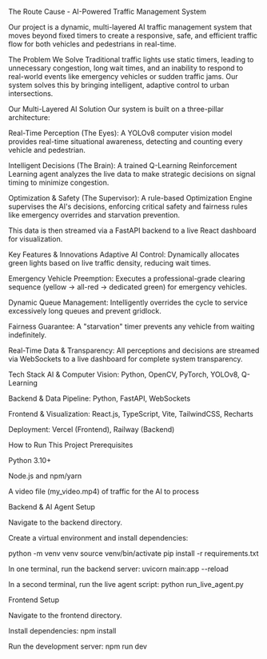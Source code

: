 The Route Cause - AI-Powered Traffic Management System

Our project is a dynamic, multi-layered AI traffic management system that moves beyond fixed timers to create a responsive, safe, and efficient traffic flow for both vehicles and pedestrians in real-time.

The Problem We Solve
Traditional traffic lights use static timers, leading to unnecessary congestion, long wait times, and an inability to respond to real-world events like emergency vehicles or sudden traffic jams. Our system solves this by bringing intelligent, adaptive control to urban intersections.

Our Multi-Layered AI Solution
Our system is built on a three-pillar architecture:

Real-Time Perception (The Eyes): A YOLOv8 computer vision model provides real-time situational awareness, detecting and counting every vehicle and pedestrian.

Intelligent Decisions (The Brain): A trained Q-Learning Reinforcement Learning agent analyzes the live data to make strategic decisions on signal timing to minimize congestion.

Optimization & Safety (The Supervisor): A rule-based Optimization Engine supervises the AI's decisions, enforcing critical safety and fairness rules like emergency overrides and starvation prevention.

This data is then streamed via a FastAPI backend to a live React dashboard for visualization.

Key Features & Innovations
Adaptive AI Control: Dynamically allocates green lights based on live traffic density, reducing wait times.

Emergency Vehicle Preemption: Executes a professional-grade clearing sequence (yellow -> all-red -> dedicated green) for emergency vehicles.

Dynamic Queue Management: Intelligently overrides the cycle to service excessively long queues and prevent gridlock.

Fairness Guarantee: A "starvation" timer prevents any vehicle from waiting indefinitely.

Real-Time Data & Transparency: All perceptions and decisions are streamed via WebSockets to a live dashboard for complete system transparency.

Tech Stack
AI & Computer Vision: Python, OpenCV, PyTorch, YOLOv8, Q-Learning

Backend & Data Pipeline: Python, FastAPI, WebSockets

Frontend & Visualization: React.js, TypeScript, Vite, TailwindCSS, Recharts

Deployment: Vercel (Frontend), Railway (Backend)

How to Run This Project
Prerequisites

Python 3.10+

Node.js and npm/yarn

A video file (my_video.mp4) of traffic for the AI to process

Backend & AI Agent Setup

Navigate to the backend directory.

Create a virtual environment and install dependencies:

python -m venv venv
source venv/bin/activate
pip install -r requirements.txt

In one terminal, run the backend server: uvicorn main:app --reload

In a second terminal, run the live agent script: python run_live_agent.py

Frontend Setup

Navigate to the frontend directory.

Install dependencies: npm install

Run the development server: npm run dev
